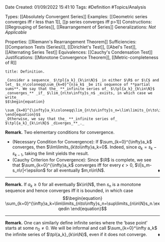 <div class="topSpace"></div>

Date Created: 01/09/2022 15:41:10
Tags: #Definition #Topics/Analysis

Types: [[Absolutely Convergent Series]]
Examples: [[Geometric series converges iff r less than 1]], [[p series converges iff p>1]]
Constructions: [[Regrouping of Series]], [[Rearrangement of Series]]
Generalizations: _Not Applicable_

Properties: [[Riemann's Rearrangement Theorem]]
Sufficiencies: [[Comparison Tests (Series)]], [[Dirichlet's Test]], [[Abel's Test]], [[Alternating Series Test]]
Equivalences: [[Cauchy's Condensation Test]]
Justifications: [[Monotone Convergence Theorem]], [[Metric-completeness of R]]

``` ad-Definition
title: Definition.

_Consider a sequence_ $\tpl{a_k}_{k\in\N}$ _in either $\R$ or $\C$ and let_ $s_n\coloneqq\sum_{k=0}^{n}a_k$ _be its sequence of **partial sums**. We say that the_ **_infinite series of_ $\tpl{a_k}_{k\in\N}$ _converges_** _if_ $\lim_{n\to\infty}s_n$ _exists, in which case we write_
$$\begin{equation}
    \sum_{k=0}^{\infty}a_k\coloneqq\lim_{n\to\infty}s_n=\lim\limits_{n\to\infty}\sum_{k=0}^{n}a_k.
\end{equation}$$
_Otherwise, we say that the_ **_infinite series of_ $\tpl{a_k}_{k\in\N}$ _diverges_**_._

```

**Remark.** Two elementary conditions for convergence.
* (Necessary Condition for Convergence): If $\sum_{k=0}^{\infty}a_k$ converges, then $\lim\limits_{k\to\infty}a_k=0$. Indeed, since $a_k=s_k-s_{k-1}$, taking the limit yields the result.
* (Cauchy Criterion for Convergence): Since $\R$ is complete, we see that $\sum_{k=0}^{\infty}a_k$ converges iff for every $\epsilon>0$, $\l|s_m-s_n\r|<\epsilon$ for all eventually $m,n\in\N$.<span style="float:right;">$\blacklozenge$</span>

---

**Remark.** If $a_k\geq0$ for all eventually $k\in\N$, then $s_n$ is a monotone sequence and hence converges iff it is bounded, in which case
$$\begin{equation}
    \sum_{k=0}^{\infty}a_k=\lim\limits_{n\to\infty}s_n=\sup\limits_{n\in\N}s_n.\exqedin
\end{equation}$$

---

**Remark.** One can similarly define infinite series where the $\textrm{`}$base point$\textrm{'}$ starts at some $n_0\neq0$. We will be informal and call $\sum_{k=0}^\infty a_k$ the infinite series of $\tpl{a_k}_{k\in\N}$, even if it does not converge.<span style="float:right;">$\blacklozenge$</span>
